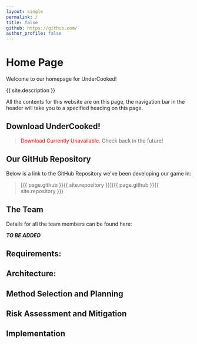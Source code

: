 ```yaml
---
layout: single
permalink: /
title: false
github: https://github.com/
author_profile: false
---
```

# Home Page
Welcome to our homepage for UnderCooked!

{{ site.description }}

All the contents for this website are on this page, the navigation bar in the header will take you to a specified heading on this page.

## Download UnderCooked!
> <span style="color:red">Download Currently Unavailable.</span> Check back in the future!

## Our GitHub Repository
Below is a link to the GitHub Repository we've been developing our game in:

> [{{ page.github }}{{ site.repository }}]({{ page.github }}{{ site.repository }})

## The Team
Details for all the team members can be found here:

_**TO BE ADDED**_

## Requirements:

## Architecture:

## Method Selection and Planning

## Risk Assessment and Mitigation

## Implementation